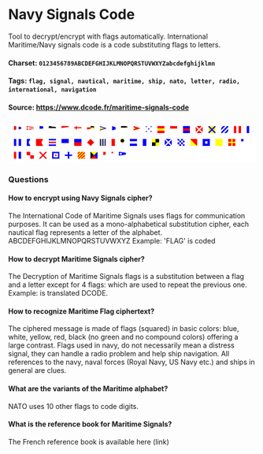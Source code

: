 # Navy Signals Code
Tool to decrypt/encrypt with flags automatically. International Maritime/Navy signals code is a code substituting flags to letters.

#### Charset: `0123456789ABCDEFGHIJKLMNOPQRSTUVWXYZabcdefghijklmn`

#### Tags: `flag, signal, nautical, maritime, ship, nato, letter, radio, international, navigation`

#### Source: https://www.dcode.fr/maritime-signals-code

![combined](./combined.png)

### Questions

#### How to encrypt using Navy Signals cipher?
The International Code of Maritime Signals uses flags for communication purposes. It can be used as a mono-alphabetical substitution cipher, each nautical flag represents a letter of the alphabet. ABCDEFGHIJKLMNOPQRSTUVWXYZ Example: 'FLAG' is coded

#### How to decrypt Maritime Signals cipher?
The Decryption of Maritime Signals flags is a substitution between a flag and a letter except for 4 flags:  which are used to repeat the previous one. Example:  is translated DCODE.

#### How to recognize Maritime Flag ciphertext?
The ciphered message is made of flags (squared) in basic colors: blue, white, yellow, red, black (no green and no compound colors) offering a large contrast. Flags used in navy, do not necessarily mean a distress signal, they can handle a radio problem and help ship navigation. All references to the navy, naval forces (Royal Navy, US Navy etc.) and ships in general are clues.

#### What are the variants of the Maritime alphabet?
NATO uses 10 other flags to code digits.

#### What is the reference book for Maritime Signals?
The French reference book is available here (link)

